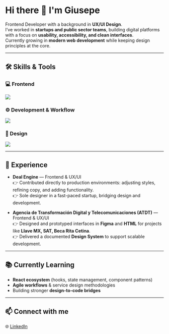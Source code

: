 # Hi there 👋 I'm Giusepe  

Frontend Developer with a background in **UX/UI Design**.  
I’ve worked in **startups and public sector teams**, building digital platforms with a focus on **usability, accessibility, and clean interfaces**.  
Currently growing in **modern web development** while keeping design principles at the core.  

---

## 🛠️ Skills & Tools  

### 💻 Frontend
<p align="left">
  <img src="https://skillicons.dev/icons?i=html,css,js,react,tailwind,vite" />
</p>

### ⚙️ Development & Workflow
<p align="left">
  <img src="https://skillicons.dev/icons?i=git,github,vscode" />
</p>

### 🎨 Design
<p align="left">
  <img src="https://skillicons.dev/icons?i=figma,ai,ps" />
</p>

---

## 📂 Experience  

- **Deal Engine** — Frontend & UX/UI  
  👉 Contributed directly to production environments: adjusting styles, refining copy, and adding functionality.  
  👉 Sole designer in a fast-paced startup, bridging design and development.  

- **Agencia de Transformación Digital y Telecomunicaciones (ATDT)** — Frontend & UX/UI  
  👉 Designed and prototyped interfaces in **Figma** and **HTML** for projects like **Llave MX, SAT, Beca Rita Cetina**.  
  👉 Delivered a documented **Design System** to support scalable development.  

---

## 📚 Currently Learning  
- **React ecosystem** (hooks, state management, component patterns)  
- **Agile workflows** & service design methodologies  
- Building stronger **design-to-code bridges**  

---

## 📫 Connect with me  
🌐 [LinkedIn](https://www.linkedin.com/in/giusepe-velazquez)  
